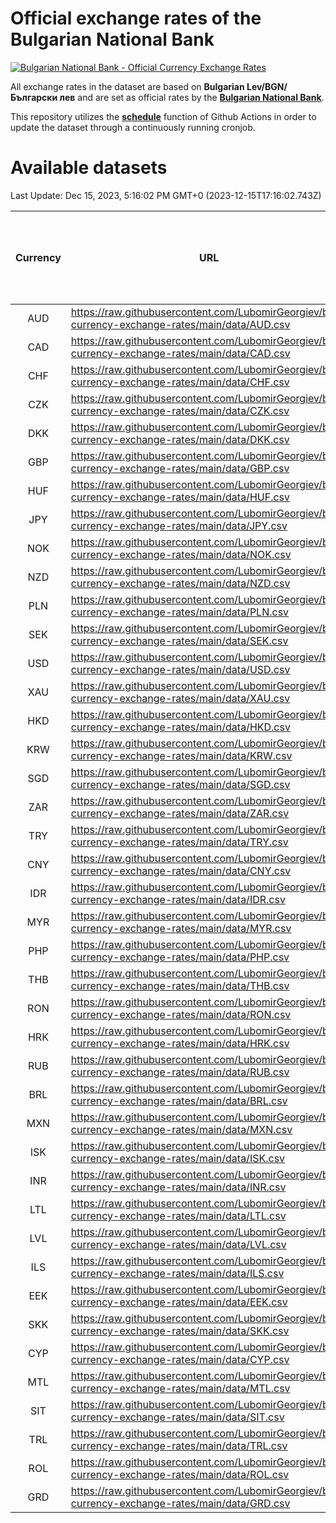 # Official exchange rates of the Bulgarian National Bank

[![Bulgarian National Bank - Official Currency Exchange Rates](https://github.com/LubomirGeorgiev/bnb-currency-exchange-rates/actions/workflows/update-rates.yml/badge.svg?branch=main)](https://github.com/LubomirGeorgiev/bnb-currency-exchange-rates/actions/workflows/update-rates.yml)

All exchange rates in the dataset are based on **Bulgarian Lev/BGN/Български лев** and are set as official rates by the [**Bulgarian National Bank**](https://www.bnb.bg/Statistics/StExternalSector/StExchangeRates/StERForeignCurrencies/index.htm?toLang=_EN).

This repository utilizes the [**schedule**](https://docs.github.com/en/actions/reference/events-that-trigger-workflows) function of Github Actions in order to update the dataset through a continuously running cronjob.

# Available datasets

<!-- START LINKS (DO NOT EVER FU*ING DELETE THIS COMMENT FOR THE LOVE OF YOUR LIFE!!! IF YOU ARE CURIOS HOW IT WORKS, YOU CAN HAVE A LOOK AT ./src/updateReadme.ts) -->

Last Update: Dec 15, 2023, 5:16:02 PM GMT+0 (2023-12-15T17:16:02.743Z)

| Currency | URL                                                                                             | Number of records | Number of missing days that were filled in |
| :------: | ----------------------------------------------------------------------------------------------- | :---------------: | :----------------------------------------: |
|   AUD    | https://raw.githubusercontent.com/LubomirGeorgiev/bnb-currency-exchange-rates/main/data/AUD.csv |       8710        |                    2690                    |
|   CAD    | https://raw.githubusercontent.com/LubomirGeorgiev/bnb-currency-exchange-rates/main/data/CAD.csv |       8710        |                    2690                    |
|   CHF    | https://raw.githubusercontent.com/LubomirGeorgiev/bnb-currency-exchange-rates/main/data/CHF.csv |       8710        |                    2690                    |
|   CZK    | https://raw.githubusercontent.com/LubomirGeorgiev/bnb-currency-exchange-rates/main/data/CZK.csv |       8710        |                    2690                    |
|   DKK    | https://raw.githubusercontent.com/LubomirGeorgiev/bnb-currency-exchange-rates/main/data/DKK.csv |       8710        |                    2690                    |
|   GBP    | https://raw.githubusercontent.com/LubomirGeorgiev/bnb-currency-exchange-rates/main/data/GBP.csv |       8710        |                    2690                    |
|   HUF    | https://raw.githubusercontent.com/LubomirGeorgiev/bnb-currency-exchange-rates/main/data/HUF.csv |       8710        |                    2690                    |
|   JPY    | https://raw.githubusercontent.com/LubomirGeorgiev/bnb-currency-exchange-rates/main/data/JPY.csv |       8710        |                    2690                    |
|   NOK    | https://raw.githubusercontent.com/LubomirGeorgiev/bnb-currency-exchange-rates/main/data/NOK.csv |       8710        |                    2690                    |
|   NZD    | https://raw.githubusercontent.com/LubomirGeorgiev/bnb-currency-exchange-rates/main/data/NZD.csv |       8710        |                    2690                    |
|   PLN    | https://raw.githubusercontent.com/LubomirGeorgiev/bnb-currency-exchange-rates/main/data/PLN.csv |       8710        |                    2690                    |
|   SEK    | https://raw.githubusercontent.com/LubomirGeorgiev/bnb-currency-exchange-rates/main/data/SEK.csv |       8710        |                    2690                    |
|   USD    | https://raw.githubusercontent.com/LubomirGeorgiev/bnb-currency-exchange-rates/main/data/USD.csv |       8710        |                    2690                    |
|   XAU    | https://raw.githubusercontent.com/LubomirGeorgiev/bnb-currency-exchange-rates/main/data/XAU.csv |       8710        |                    2692                    |
|   HKD    | https://raw.githubusercontent.com/LubomirGeorgiev/bnb-currency-exchange-rates/main/data/HKD.csv |       8408        |                    2599                    |
|   KRW    | https://raw.githubusercontent.com/LubomirGeorgiev/bnb-currency-exchange-rates/main/data/KRW.csv |       8408        |                    2599                    |
|   SGD    | https://raw.githubusercontent.com/LubomirGeorgiev/bnb-currency-exchange-rates/main/data/SGD.csv |       8408        |                    2599                    |
|   ZAR    | https://raw.githubusercontent.com/LubomirGeorgiev/bnb-currency-exchange-rates/main/data/ZAR.csv |       8408        |                    2599                    |
|   TRY    | https://raw.githubusercontent.com/LubomirGeorgiev/bnb-currency-exchange-rates/main/data/TRY.csv |       6890        |                    2129                    |
|   CNY    | https://raw.githubusercontent.com/LubomirGeorgiev/bnb-currency-exchange-rates/main/data/CNY.csv |       6770        |                    2093                    |
|   IDR    | https://raw.githubusercontent.com/LubomirGeorgiev/bnb-currency-exchange-rates/main/data/IDR.csv |       6770        |                    2093                    |
|   MYR    | https://raw.githubusercontent.com/LubomirGeorgiev/bnb-currency-exchange-rates/main/data/MYR.csv |       6770        |                    2093                    |
|   PHP    | https://raw.githubusercontent.com/LubomirGeorgiev/bnb-currency-exchange-rates/main/data/PHP.csv |       6770        |                    2093                    |
|   THB    | https://raw.githubusercontent.com/LubomirGeorgiev/bnb-currency-exchange-rates/main/data/THB.csv |       6770        |                    2093                    |
|   RON    | https://raw.githubusercontent.com/LubomirGeorgiev/bnb-currency-exchange-rates/main/data/RON.csv |       6711        |                    2075                    |
|   HRK    | https://raw.githubusercontent.com/LubomirGeorgiev/bnb-currency-exchange-rates/main/data/HRK.csv |       6420        |                    1984                    |
|   RUB    | https://raw.githubusercontent.com/LubomirGeorgiev/bnb-currency-exchange-rates/main/data/RUB.csv |       6118        |                    1889                    |
|   BRL    | https://raw.githubusercontent.com/LubomirGeorgiev/bnb-currency-exchange-rates/main/data/BRL.csv |       5798        |                    1794                    |
|   MXN    | https://raw.githubusercontent.com/LubomirGeorgiev/bnb-currency-exchange-rates/main/data/MXN.csv |       5798        |                    1794                    |
|   ISK    | https://raw.githubusercontent.com/LubomirGeorgiev/bnb-currency-exchange-rates/main/data/ISK.csv |       5714        |                    1772                    |
|   INR    | https://raw.githubusercontent.com/LubomirGeorgiev/bnb-currency-exchange-rates/main/data/INR.csv |       5433        |                    1682                    |
|   LTL    | https://raw.githubusercontent.com/LubomirGeorgiev/bnb-currency-exchange-rates/main/data/LTL.csv |       5155        |                    1584                    |
|   LVL    | https://raw.githubusercontent.com/LubomirGeorgiev/bnb-currency-exchange-rates/main/data/LVL.csv |       4790        |                    1470                    |
|   ILS    | https://raw.githubusercontent.com/LubomirGeorgiev/bnb-currency-exchange-rates/main/data/ILS.csv |       4707        |                    1461                    |
|   EEK    | https://raw.githubusercontent.com/LubomirGeorgiev/bnb-currency-exchange-rates/main/data/EEK.csv |       4000        |                    1226                    |
|   SKK    | https://raw.githubusercontent.com/LubomirGeorgiev/bnb-currency-exchange-rates/main/data/SKK.csv |       2970        |                    912                     |
|   CYP    | https://raw.githubusercontent.com/LubomirGeorgiev/bnb-currency-exchange-rates/main/data/CYP.csv |       2908        |                    892                     |
|   MTL    | https://raw.githubusercontent.com/LubomirGeorgiev/bnb-currency-exchange-rates/main/data/MTL.csv |       2606        |                    801                     |
|   SIT    | https://raw.githubusercontent.com/LubomirGeorgiev/bnb-currency-exchange-rates/main/data/SIT.csv |       2544        |                    780                     |
|   TRL    | https://raw.githubusercontent.com/LubomirGeorgiev/bnb-currency-exchange-rates/main/data/TRL.csv |       1818        |                    559                     |
|   ROL    | https://raw.githubusercontent.com/LubomirGeorgiev/bnb-currency-exchange-rates/main/data/ROL.csv |       1697        |                    524                     |
|   GRD    | https://raw.githubusercontent.com/LubomirGeorgiev/bnb-currency-exchange-rates/main/data/GRD.csv |        361        |                    109                     |

<!-- END LINKS (DO NOT EVER FU*ING DELETE THIS COMMENT FOR THE LOVE OF YOUR LIFE!!! IF YOU ARE CURIOS HOW IT WORKS, YOU CAN HAVE A LOOK AT ./src/updateReadme.ts) -->
